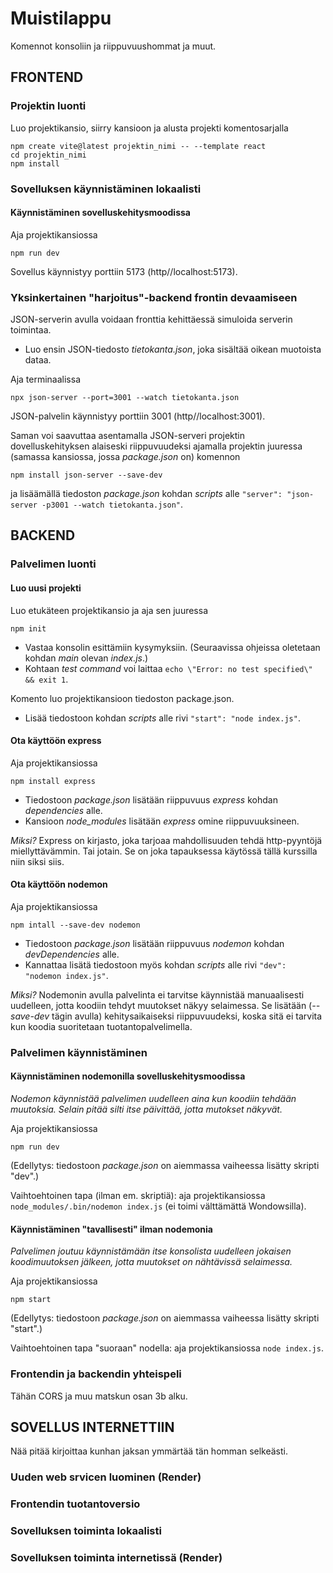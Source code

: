 # Muistilappu
Komennot konsoliin ja riippuvuushommat ja muut.

## FRONTEND

### Projektin luonti
Luo projektikansio, siirry kansioon ja alusta projekti komentosarjalla
```
npm create vite@latest projektin_nimi -- --template react
cd projektin_nimi
npm install
```

### Sovelluksen käynnistäminen lokaalisti

#### Käynnistäminen sovelluskehitysmoodissa
Aja projektikansiossa
```
npm run dev
```
Sovellus käynnistyy porttiin 5173 (http//localhost:5173).

### Yksinkertainen "harjoitus"-backend frontin devaamiseen
JSON-serverin avulla voidaan fronttia kehittäessä simuloida serverin toimintaa.
* Luo ensin JSON-tiedosto *tietokanta.json*, joka sisältää oikean muotoista dataa.

Aja terminaalissa
```
npx json-server --port=3001 --watch tietokanta.json
```
JSON-palvelin käynnistyy porttiin 3001 (http//localhost:3001).

Saman voi saavuttaa asentamalla JSON-serveri projektin dovelluskehityksen alaiseski riippuvuudeksi ajamalla projektin juuressa (samassa kansiossa, jossa *package.json* on) komennon
```
npm install json-server --save-dev
```
ja lisäämällä tiedoston *package.json* kohdan *scripts* alle `"server": "json-server -p3001 --watch tietokanta.json"`.

## BACKEND

### Palvelimen luonti

#### Luo uusi projekti
Luo etukäteen projektikansio ja aja sen juuressa
```
npm init
```
* Vastaa konsolin esittämiin kysymyksiin. (Seuraavissa ohjeissa oletetaan kohdan *main* olevan *index.js*.)
* Kohtaan *test command* voi laittaa `echo \"Error: no test specified\" && exit 1`.

Komento luo projektikansioon tiedoston package.json.
* Lisää tiedostoon kohdan *scripts* alle rivi `"start": "node index.js"`.

#### Ota käyttöön express
Aja projektikansiossa
```
npm install express
```
* Tiedostoon *package.json* lisätään riippuvuus *express* kohdan *dependencies* alle.
* Kansioon *node_modules* lisätään *express* omine riippuvuuksineen.

*Miksi?* Express on kirjasto, joka tarjoaa mahdollisuuden tehdä http-pyyntöjä miellyttävämmin. Tai jotain. Se on joka tapauksessa käytössä tällä kurssilla niin siksi siis.

#### Ota käyttöön nodemon
Aja projektikansiossa
```
npm intall --save-dev nodemon
```
* Tiedostoon *package.json* lisätään riippuvuus *nodemon* kohdan *devDependencies* alle.
* Kannattaa lisätä tiedostoon myös kohdan *scripts* alle rivi `"dev": "nodemon index.js"`.

*Miksi?* Nodemonin avulla palvelinta ei tarvitse käynnistää manuaalisesti uudelleen, jotta koodiin tehdyt muutokset näkyy selaimessa. Se lisätään (*--save-dev* tägin avulla) kehitysaikaiseksi riippuvuudeksi, koska sitä ei tarvita kun koodia suoritetaan tuotantopalvelimella.

### Palvelimen käynnistäminen

#### Käynnistäminen nodemonilla sovelluskehitysmoodissa
*Nodemon käynnistää palvelimen uudelleen aina kun koodiin tehdään muutoksia. Selain pitää silti itse päivittää, jotta mutokset näkyvät.*

Aja projektikansiossa
```
npm run dev
```
(Edellytys: tiedostoon *package.json* on aiemmassa vaiheessa lisätty skripti "dev".)

Vaihtoehtoinen tapa (ilman em. skriptiä): aja projektikansiossa `node_modules/.bin/nodemon index.js` (ei toimi välttämättä Wondowsilla).

#### Käynnistäminen "tavallisesti" ilman nodemonia
*Palvelimen joutuu käynnistämään itse konsolista uudelleen jokaisen koodimuutoksen jälkeen, jotta muutokset on nähtävissä selaimessa.*

Aja projektikansiossa
```
npm start
```
(Edellytys: tiedostoon *package.json* on aiemmassa vaiheessa lisätty skripti "start".)

Vaihtoehtoinen tapa "suoraan" nodella: aja projektikansiossa `node index.js`.

### Frontendin ja backendin yhteispeli

Tähän CORS ja muu matskun osan 3b alku.

## SOVELLUS INTERNETTIIN

Nää pitää kirjoittaa kunhan jaksan ymmärtää tän homman selkeästi.

### Uuden web srvicen luominen (Render)

### Frontendin tuotantoversio

### Sovelluksen toiminta lokaalisti

### Sovelluksen toiminta internetissä (Render)
